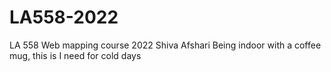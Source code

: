 # LA558-2022
LA 558 Web mapping course 2022
Shiva Afshari
Being indoor with a coffee mug, this is I need for cold days
